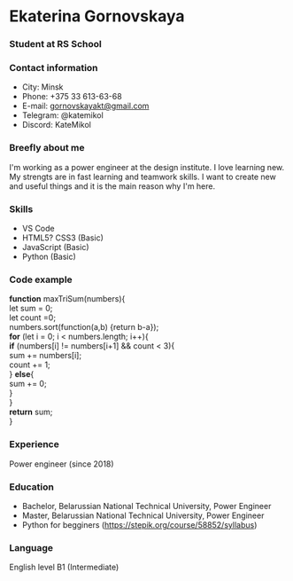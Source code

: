 # Ekaterina Gornovskaya

### Student at RS School

### Contact information

* City: Minsk
* Phone: +375 33 613-63-68
* E-mail: gornovskayakt@gmail.com
* Telegram: @katemikol
* Discord: KateMikol

### Breefly about me

I'm working as a power engineer at the design institute. I love learning new. My strengts are in fast learning and teamwork skills. 
I want to create new and useful things and it is the main reason why I'm here. 

### Skills 
* VS Code
* HTML5? CSS3 (Basic)
* JavaScript (Basic)
* Python (Basic)

### Code example
**function** maxTriSum(numbers){  
  let sum = 0;  
  let count =0;  
  numbers.sort(function(a,b) {return b-a});  
  **for** (let i = 0; i < numbers.length; i++){  
    **if** (numbers[i] != numbers[i+1] && count < 3){  
      sum += numbers[i];  
      count += 1;  
      } **else**{  
      sum += 0;  
    }  
  }  
  **return** sum;  
}  

### Experience 
 Power engineer (since 2018)

### Education

* Bachelor, Belarussian National Technical University, Power Engineer
* Master, Belarussian National Technical University, Power Engineer
* Python for begginers (https://stepik.org/course/58852/syllabus)

### Language
English level B1 (Intermediate)